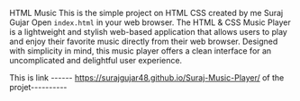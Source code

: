 HTML Music 
This is the simple project on HTML CSS created by me Suraj Gujar
Open `index.html` in your web browser.
The HTML & CSS Music Player is a lightweight and stylish web-based application that allows users to play and enjoy their favorite music directly from their web browser. Designed with simplicity in mind, this music player offers a clean interface for an uncomplicated and delightful user experience.

This is link ------    https://surajgujar48.github.io/Suraj-Music-Player/ of the projet----------